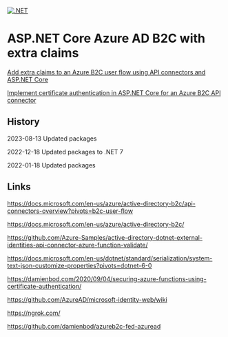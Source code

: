 [![.NET](https://github.com/damienbod/AspNetCoreB2cExtraClaims/actions/workflows/dotnet.yml/badge.svg)](https://github.com/damienbod/AspNetCoreB2cExtraClaims/actions/workflows/dotnet.yml)

# ASP.NET Core Azure AD B2C with extra claims

[Add extra claims to an Azure B2C user flow using API connectors and ASP.NET Core](https://damienbod.com/2021/11/15/add-extra-claims-to-an-azure-b2c-user-flow-using-api-connectors/)

[Implement certificate authentication in ASP.NET Core for an Azure B2C API connector](https://damienbod.com/2021/11/22/implement-certificate-authentication-in-asp-net-core-for-an-azure-b2c-api-connector/)

## History

2023-08-13 Updated packages

2022-12-18 Updated packages to .NET 7

2022-01-18 Updated packages

## Links

https://docs.microsoft.com/en-us/azure/active-directory-b2c/api-connectors-overview?pivots=b2c-user-flow

https://docs.microsoft.com/en-us/azure/active-directory-b2c/

https://github.com/Azure-Samples/active-directory-dotnet-external-identities-api-connector-azure-function-validate/

https://docs.microsoft.com/en-us/dotnet/standard/serialization/system-text-json-customize-properties?pivots=dotnet-6-0

https://damienbod.com/2020/09/04/securing-azure-functions-using-certificate-authentication/

https://github.com/AzureAD/microsoft-identity-web/wiki

https://ngrok.com/

https://github.com/damienbod/azureb2c-fed-azuread
